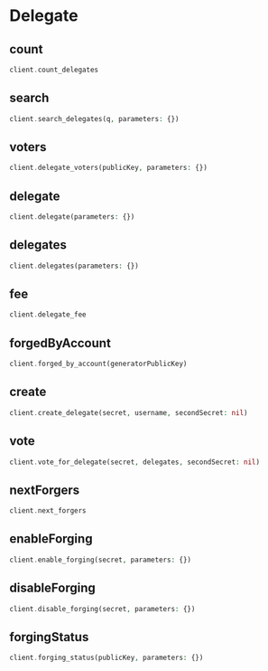 # Delegate

## count

```php
client.count_delegates
```

## search

```php
client.search_delegates(q, parameters: {})
```

## voters

```php
client.delegate_voters(publicKey, parameters: {})
```

## delegate

```php
client.delegate(parameters: {})
```

## delegates

```php
client.delegates(parameters: {})
```

## fee

```php
client.delegate_fee
```

## forgedByAccount

```php
client.forged_by_account(generatorPublicKey)
```

## create

```php
client.create_delegate(secret, username, secondSecret: nil)
```


## vote

```php
client.vote_for_delegate(secret, delegates, secondSecret: nil)
```

## nextForgers

```php
client.next_forgers
```

## enableForging

```php
client.enable_forging(secret, parameters: {})
```

## disableForging

```php
client.disable_forging(secret, parameters: {})
```

## forgingStatus

```php
client.forging_status(publicKey, parameters: {})
```
